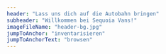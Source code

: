 ```yaml
---
header: "Lass uns dich auf die Autobahn bringen"
subheader: "Willkommen bei Sequoia Vans!"
imageFileName: "header-bg.jpg"
jumpToAnchor: "inventarisieren"
jumpToAnchorText: "browsen"
---
```

